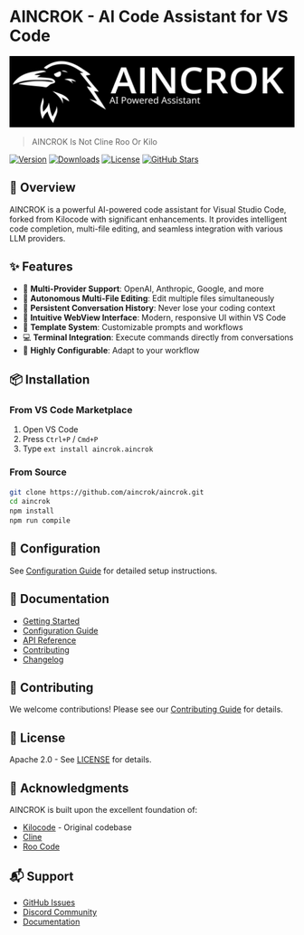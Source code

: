 # AINCROK - AI Code Assistant for VS Code

<div align="center">
  <img src="readme-banner.svg" alt="AINCROK Banner" width="600">
</div>

> AINCROK Is Not Cline Roo Or Kilo

[![Version](https://img.shields.io/visual-studio-marketplace/v/aincrok.aincrok)](https://marketplace.visualstudio.com/items?itemName=aincrok.aincrok)
[![Downloads](https://img.shields.io/visual-studio-marketplace/d/aincrok.aincrok)](https://marketplace.visualstudio.com/items?itemName=aincrok.aincrok)
[![License](https://img.shields.io/github/license/aincrok/aincrok)](LICENSE)
[![GitHub Stars](https://img.shields.io/github/stars/aincrok/aincrok)](https://github.com/aincrok/aincrok)

## 🚀 Overview

AINCROK is a powerful AI-powered code assistant for Visual Studio Code, forked from Kilocode with significant enhancements. It provides intelligent code completion, multi-file editing, and seamless integration with various LLM providers.

## ✨ Features

- 🤖 **Multi-Provider Support**: OpenAI, Anthropic, Google, and more
- 📝 **Autonomous Multi-File Editing**: Edit multiple files simultaneously
- 💬 **Persistent Conversation History**: Never lose your coding context
- 🎨 **Intuitive WebView Interface**: Modern, responsive UI within VS Code
- 🚀 **Template System**: Customizable prompts and workflows
- 💻 **Terminal Integration**: Execute commands directly from conversations
- 🔧 **Highly Configurable**: Adapt to your workflow

## 📦 Installation

### From VS Code Marketplace

1. Open VS Code
2. Press `Ctrl+P` / `Cmd+P`
3. Type `ext install aincrok.aincrok`

### From Source

```bash
git clone https://github.com/aincrok/aincrok.git
cd aincrok
npm install
npm run compile
```

## 🔧 Configuration

See [Configuration Guide](docs/CONFIGURATION.md) for detailed setup instructions.

## 📖 Documentation

- [Getting Started](docs/GETTING_STARTED.md)
- [Configuration Guide](docs/CONFIGURATION.md)
- [API Reference](docs/API.md)
- [Contributing](CONTRIBUTING.md)
- [Changelog](CHANGELOG.md)

## 🤝 Contributing

We welcome contributions! Please see our [Contributing Guide](CONTRIBUTING.md) for details.

## 📄 License

Apache 2.0 - See [LICENSE](LICENSE) for details.

## 🙏 Acknowledgments

AINCROK is built upon the excellent foundation of:

- [Kilocode](https://github.com/Kilo-Org/kilocode) - Original codebase
- [Cline](https://github.com/cline/cline)
- [Roo Code](https://github.com/RooCodeInc/Roo-Code)

## 📬 Support

- [GitHub Issues](https://github.com/aincrok/aincrok/issues)
- [Discord Community](https://discord.gg/aincrok)
- [Documentation](https://aincrok.dev/docs)
